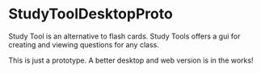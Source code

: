 # StudyToolDesktopProto
Study Tool is an alternative to flash cards.  Study Tools offers a gui for creating and viewing questions for any class.

This is just a prototype.  A better desktop and web version is in the works!
